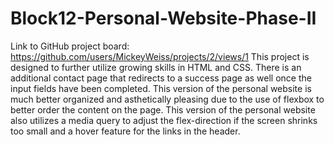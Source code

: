 # Block12-Personal-Website-Phase-II
Link to GitHub project board: https://github.com/users/MickeyWeiss/projects/2/views/1
This project is designed to further utilize growing skills in HTML and CSS. There is an additional contact page that redirects to a success page as well once the input fields have been completed. This version of the personal website is much better organized and asthetically pleasing due to the use of flexbox to better order the content on the page. This version of the personal website also utilizes a media query to adjust the flex-direction if the screen shrinks too small and a hover feature for the links in the header. 
